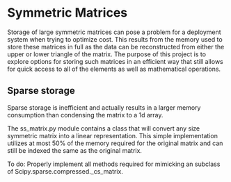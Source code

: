 # Symmetric Matrices
Storage of large symmetric matrices can pose a problem for a deployment system when trying to optimize cost. This results from the memory used to store these matrices in full as the data can be reconstructed from either the upper or lower triangle of the matrix. The purpose of this project is to explore options for storing such matrices in an efficient way that still allows for quick access to all of the elements as well as mathematical operations. 

## Sparse storage
Sparse storage is inefficient and actually results in a larger memory consumption than condensing the matrix to a 1d array. 

The ss_matrix.py module contains a class that will convert any size symmetric matrix into a linear representation. This simple implementation utilizes at most 50% of the memory required for the original matrix and can still be indexed the same as the original matrix. 

To do: Properly implement all methods required for mimicking an subclass of Scipy.sparse.compressed._cs_matrix.
